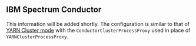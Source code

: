 ## IBM Spectrum Conductor

This information will be added shortly.  The configuration is similar to that of [YARN Cluster mode](kernel-yarn-cluster-mode.html) with the `ConductorClusterProcessProxy` used in place of `YARNClusterProcessProxy`.
